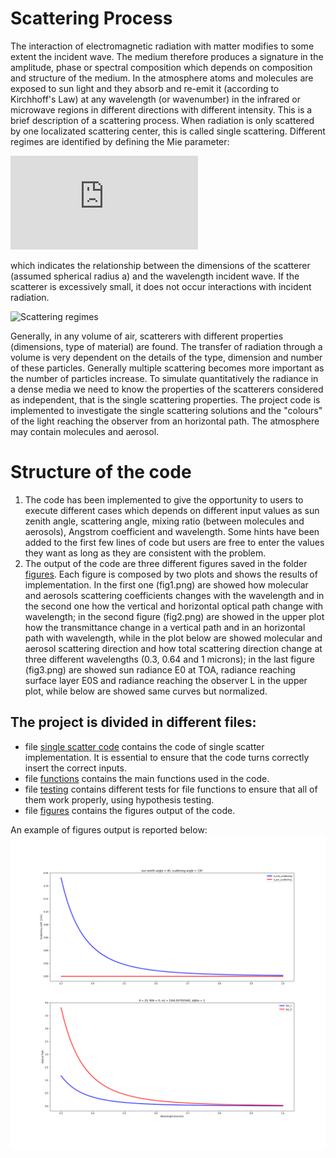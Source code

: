 # Scattering Process
The interaction of electromagnetic radiation with matter modifies to some extent the incident wave. The medium therefore produces a signature in the amplitude, phase or spectral composition which depends on composition and structure of the medium. In the atmosphere atoms and molecules are exposed to sun light and they absorb and re-emit it (according to Kirchhoff's Law) at any wavelength (or wavenumber) in the infrared or microwave regions in different directions with different intensity. This is a brief description of a scattering process. When radiation is only scattered by one localizated scattering center, this is called single scattering. Different regimes are identified by defining the Mie parameter:

![Mie Parameter](https://latex.codecogs.com/gif.latex?x%20%3D%20%5Cfrac%7B2%20%5Cpi%20a%7D%7B%20%5Clambda%20%7D)


which indicates the relationship between the dimensions of the scatterer (assumed spherical radius a) and the wavelength incident wave. If the scatterer is excessively small, it does not occur interactions with incident radiation. 

![Scattering regimes](https://images.slideplayer.com/26/8579527/slides/slide_2.jpg) 

Generally, in any volume of air, scatterers with different properties (dimensions, type of material) are found. The transfer of radiation through a volume is very dependent on the details of the type, dimension and number of these particles. Generally multiple scattering becomes more important as the number of particles increase. To simulate quantitatively the radiance in a dense media we need to know the properties of the scatterers considered as independent, that is the single scattering properties.
The project code is implemented to investigate the single scattering solutions and the "colours" of the light reaching the observer from an horizontal path. The atmosphere may contain molecules and aerosol.

# Structure of the code
1. The code has been implemented to give the opportunity to users to execute different cases which depends on different input values as sun zenith angle, scattering angle, mixing ratio (between molecules and aerosols), Angstrom coefficient and wavelength. Some hints have been added to the first few lines of code but users are free to enter the values they want as long as they are consistent with the problem.  
2. The output of the code are three different figures saved in the folder [figures](https://github.com/franespo/Progetto-Software-and-Computing/tree/master/Figures). Each figure is composed by two plots and shows the results of implementation. In the first one (fig1.png) are showed how molecular and aerosols scattering coefficients changes with the wavelength and in the second one how the vertical and horizontal optical path change with wavelength; in the second figure (fig2.png) are showed in the upper plot how the transmittance change in a vertical path and in an horizontal path with wavelength, while in the plot below are showed molecular and aerosol scattering direction and how total scattering direction change at three different wavelengths (0.3, 0.64 and 1 microns); in the last figure (fig3.png) are showed sun radiance E0 at TOA, radiance reaching surface layer E0S and radiance reaching the observer L in the upper plot, while below are showed same curves but normalized.

## The project is divided in different files:
* file [single scatter code](https://github.com/franespo/Progetto-Software-and-Computing/blob/master/SingleScatter.py) contains the code of single scatter implementation. It is essential to ensure that the code turns correctly insert the correct inputs. 
* file [functions](https://github.com/franespo/Progetto-Software-and-Computing/blob/master/functions.py) contains the main functions used in the code.
* file [testing](https://github.com/franespo/Progetto-Software-and-Computing/blob/master/testing_functions.py) contains different tests for file functions to ensure that all of them work properly, using hypothesis testing.
* file [figures](https://github.com/franespo/Progetto-Software-and-Computing/tree/master/Figures) contains the figures output of the code.

An example of figures output is reported below:
![fig1](https://github.com/franespo/Progetto-Software-and-Computing/blob/master/Figures/fig1.png)



